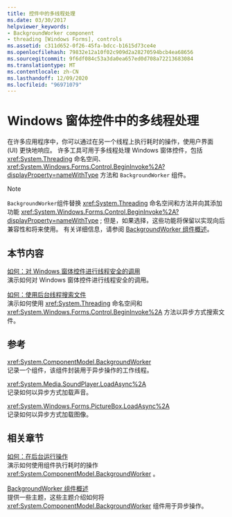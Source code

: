 ```yaml
---
title: 控件中的多线程处理
ms.date: 03/30/2017
helpviewer_keywords:
- BackgroundWorker component
- threading [Windows Forms], controls
ms.assetid: c311d652-0f26-45fa-bdcc-b1615d73ce4e
ms.openlocfilehash: 79832e12a10f02c909d2a28270594bcb4ea68656
ms.sourcegitcommit: 9f6df084c53a3da0ea657ed0d708a72213683084
ms.translationtype: MT
ms.contentlocale: zh-CN
ms.lasthandoff: 12/09/2020
ms.locfileid: "96971079"
---
```

# <a name="multithreading-in-windows-forms-controls"></a>Windows 窗体控件中的多线程处理
在许多应用程序中，你可以通过在另一个线程上执行耗时的操作，使用户界面 (UI) 更快地响应。 许多工具可用于多线程处理 Windows 窗体控件，包括 <xref:System.Threading> 命名空间、 <xref:System.Windows.Forms.Control.BeginInvoke%2A?displayProperty=nameWithType> 方法和 `BackgroundWorker` 组件。  
  
> [!NOTE]
> `BackgroundWorker`组件替换 <xref:System.Threading> 命名空间和方法并向其添加功能 <xref:System.Windows.Forms.Control.BeginInvoke%2A?displayProperty=nameWithType> ; 但是，如果选择，这些功能将保留以实现向后兼容性和将来使用。 有关详细信息，请参阅 [BackgroundWorker 组件概述](backgroundworker-component-overview.md)。  
  
## <a name="in-this-section"></a>本节内容  
 [如何：对 Windows 窗体控件进行线程安全的调用](how-to-make-thread-safe-calls-to-windows-forms-controls.md)  
 演示如何对 Windows 窗体控件进行线程安全的调用。  
  
 [如何：使用后台线程搜索文件](how-to-use-a-background-thread-to-search-for-files.md)  
 演示如何使用 <xref:System.Threading> 命名空间和 <xref:System.Windows.Forms.Control.BeginInvoke%2A> 方法以异步方式搜索文件。  
  
## <a name="reference"></a>参考  
 <xref:System.ComponentModel.BackgroundWorker>  
 记录一个组件，该组件封装用于异步操作的工作线程。  
  
 <xref:System.Media.SoundPlayer.LoadAsync%2A>  
 记录如何以异步方式加载声音。  
  
 <xref:System.Windows.Forms.PictureBox.LoadAsync%2A>  
 记录如何以异步方式加载图像。  
  
## <a name="related-sections"></a>相关章节  
 [如何：在后台运行操作](how-to-run-an-operation-in-the-background.md)  
 演示如何使用组件执行耗时的操作 <xref:System.ComponentModel.BackgroundWorker> 。  
  
 [BackgroundWorker 组件概述](backgroundworker-component-overview.md)  
 提供一些主题，这些主题介绍如何将 <xref:System.ComponentModel.BackgroundWorker> 组件用于异步操作。
